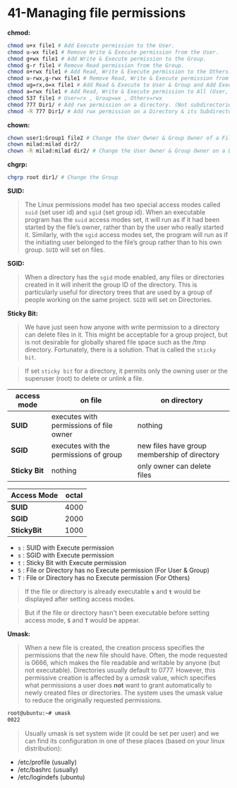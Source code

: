 # 41-Managing file permissions

**chmod:**
```bash
chmod u+x file1 # Add Execute permission to the User.
chmod u-wx file1 # Remove Write & Execute permission from the User.
chmod g+wx file1 # Add Write & Execute permission to the Group.
chmod g-r file1 # Remove Read permission from the Group.
chmod o+rwx file1 # Add Read, Write & Execute permission to the Others.
chmod u-rwx,g-rwx file1 # Remove Read, Write & Execute permission from User & Group.
chmod ug=rx,o=x file1 # Add Read & Execute to User & Group and Add Execute to the Others.
chmod a=rwx file1 # Add Read, Write & Execute permission to All (User, Group & Others).
chmod 537 file1 # User=rx , Group=wx , Others=rwx
chmod 777 Dir1/ # Add rwx permission on a directory. (Not subdirectories)
chmod -R 777 Dir1/ # Add rwx permission on a Directory & its Subdirectories & Files.
```

**chown:**
```bash
chown user1:Group1 file2 # Change the User Owner & Group Owner of a File.
chown milad:milad dir2/
chown -R milad:milad dir2/ # Change the User Owner & Group Owner on a Directory & its Subdirectories & Files.
```

**chgrp:**
```bash
chgrp root dir1/ # Change the Group
```

**SUID:**
> The Linux permissions model has two special access modes called `suid` (set user id) and `sgid` (set group id). When an executable program has the `suid` access modes set, it will run as if it had been started by the file’s owner, rather than by the user who really started it. Similarly, with the `sgid` access modes set, the program will run as if the initiating user belonged to the file’s group rather than to his own group.
> `SUID` will set on files.

**SGID:**

> When a directory has the `sgid` mode enabled, any files or directories created in it will inherit the group ID of the directory. This is particularly useful for directory trees that are used by a group of people working on the same project.
> `SGID` will set on Directories.

**Sticky Bit:**
> We have just seen how anyone with write permission to a directory can delete files in it. This might be acceptable for a group project, but is not desirable for globally shared file space such as the /tmp directory. Fortunately, there is a solution.  That  is called the `sticky bit`.

> If set `sticky bit` for a directory, it permits only the owning user or the superuser (root) to delete or unlink a file. 

| access mode    | **on file**                             | **on directory**                             |
| -------------- | --------------------------------------- | -------------------------------------------- |
| **SUID**       | executes with permissions of file owner | nothing                                      |
| **SGID**       | executes with the permissions of group  | new files have group membership of directory |
| **Sticky Bit** | nothing                                 | only owner can delete files                  |

| Access Mode   | octal |
| ------------- | ----- |
| **SUID**      | 4000  |
| **SGID**      | 2000  |
| **StickyBit** | 1000  |

* `s` : SUID with Execute permission
* `s` : SGID with Execute permission
* `t` : Sticky Bit with Execute permission
* `S` : File or Directory has no Execute permission (For User & Group)
* `T` : File or Directory has no Execute permission (For Others)

> If the file or directory is already executable **`s`** and **`t`** would be displayed after setting access modes. 

> But if the file or directory hasn't been executable before setting access mode, **`S`** and **`T`** would be appear.

**Umask:**
> When a new file is created, the creation process specifies the permissions that the new file should have. Often, the mode requested is 0666, which makes the file readable and writable by anyone (but not executable). Directories usually default to 0777. However, this permissive creation is affected by a _umask_ value, which specifies what permissions a user does **not** want to grant automatically to newly created files or directories. The system uses the umask value to reduce the originally requested permissions.
```bash
root@ubuntu:~# umask
0022
```

> Usually umask  is set system wide (it could be set per user) and we can find its configuration in one of these places (based on your linux distribution): 

* /etc/profile (usually)
* /etc/bashrc (usually)
* /etc/logindefs (ubuntu)



